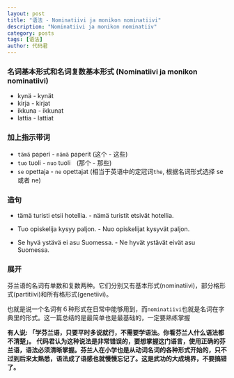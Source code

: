 ```yaml
---
layout: post
title: "语法 - Nominatiivi ja monikon nominatiivi"
description: "Nominatiivi ja monikon nominatiiv"
category: posts
tags: [语法]
author: 代码君
---
```


### 名词基本形式和名词复数基本形式 (Nominatiivi ja monikon nominatiivi)

- kynä - kynät
- kirja -  kirjat
- ikkuna - ikkunat
- lattia - lattiat

### 加上指示带词

- `tämä` paperi - `nämä` paperit (这个 - 这些)
- `tuo` tuoli - `nuo` tuoli　(那个 - 那些)
- `se` opettaja - `ne` opettajat (相当于英语中的定冠词`the`, 根据名词形式选择 se 或者 ne)

### 造句

- tämä turisti etsii hotellia.  - nämä turistit etsivät hotellia.

- Tuo opiskelija kysyy paljon.  - Nuo opiskelijat kysyvät paljon.

- Se hyvä ystävä ei asu Suomessa.  - Ne hyvät ystävät eivät asu Suomessa.

### 展开

芬兰语的名词有单数和复数两种。它们分别又有基本形式(nominatiivi)，部分格形式(partitiivi)和所有格形式(genetiivi)。

也就是说一个名词有６种形式在日常中能够用到，而`nominatiivi`也就是名词在字典里的形式。这一篇总结的是最简单也是最基础的，一定要熟练掌握

**有人说: 「学芬兰语，只要平时多说就行，不需要学语法。你看芬兰人什么语法都不清楚」。** 
**代码君认为这种说法是非常错误的，要想掌握这门语言，使用正确的芬兰语，语法必须清晰掌握。芬兰人在小学也是从动词名词的各种形式开始的，只不过到后来太熟悉，语法成了语感也就慢慢忘记了。这是武功的大成境界，不要搞错了。**

